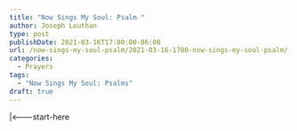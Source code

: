 ```yaml
---
title: "Now Sings My Soul: Psalm "
author: Joseph Louthan
type: post
publishDate: 2021-03-16T17:00:00-06:00
url: /now-sings-my-soul-psalm/2021-03-16-1700-now-sings-my-soul-psalm/
categories:
  - Prayers
tags:
  - "Now Sings My Soul: Psalms"
draft: true
---
```

<div style="font-variant: small-caps;">

</div>
    |<---start-here
